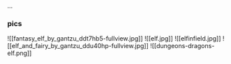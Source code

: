 ...



### pics
![[fantasy_elf_by_gantzu_ddt7hb5-fullview.jpg]]
![[elf.jpg]]
![[elfinfield.jpg]]
![[elf_and_fairy_by_gantzu_ddu40hp-fullview.jpg]]
![[dungeons-dragons-elf.png]]
